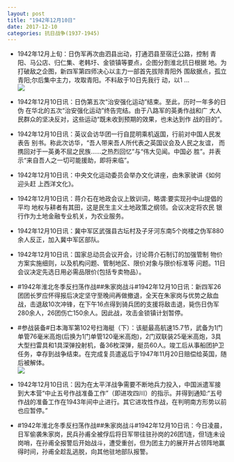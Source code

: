 ```yaml
---
layout: post
title: "1942年12月10日"
date: 2017-12-10
categories: 抗日战争(1937-1945)
---
```


<meta name="referrer" content="no-referrer" />

- 1942年12月上旬：日伪军再次由泗县出动，打通泗县至宿迁公路，控制 青阳、马公店、归仁集、老韩圩、金锁镇等要点，企图分割淮北抗日根据 地。为打破敌之企图，新四军第四师决心以主力一部首先拔除青阳外 围敌据点，孤立青阳;尔后集中主力，攻取青阳。不料敌于10日先我行 动，以1 ... <br/><img src="https://wx1.sinaimg.cn/large/aca367d8ly1fmc0rbhfm2j20c80ayjrh.jpg" />

- 1942年12月10日讯：日伪第五次“治安强化运动”结束。至此，历时一年多的日伪 在华北的五次“治安强化运动”终告完结。由于八路军的英勇作战和广 大人民群众的坚决反对，这些运动“既未收到预期的效果，也未达到作 战的目的”。 

- 1942年12月10日讯：英议会访华团一行自昆明乘机返国，行前对中国人民发表告 别书。称此次访华，“吾人带来吾人所代表之英国议会及人民之友谊， 而携回对于一英勇不屈之民族……之热烈回忆”与“伟大见闻。中国必 胜”。并表示“来自吾人之一切可能援助，即将来临”。 

- 1942年12月10日讯：中央文化运动委员会举办文化讲座，由朱家驶讲《如何迎头赶 上西洋文化》。 

- 1942年12月10日讯：蒋介石在地政会议上致训词，略谓:要实现孙中山提倡的平均 地权与耕者有其田，这是民生主义土地政策之纲领。会议决定将农民 银行作为土地金融专业机关，为农业服务。 

- 1942年12月10日讯：冀中军区武强县古坛村及子牙河东南5个岗楼之伪军880余人反正，加入冀中军区部队。 

- 1942年12月10日讯：国家总动员会议开会，讨论蒋介石制订的加强管制 物价方案实施细则，以及机构问题、管制地区、限价对象与限价标准等 问题。11日会议决定先选日用必需品限价(包括专卖物品）。 

- #1942年淮北冬季反扫荡作战##朱家岗战斗#1942年12月10日讯：新四军26团团长罗应怀得报后决定坚守至晚间再做撤退，全天在朱家岗与优势之敌血战，击退敌10次冲锋，在下午16点得到骑兵团的支援将敌击退，毙伤日伪军280余人，26团伤亡150余人。因此战，攻击金锁镇计划暂停。 

- #参战装备#日本海军第102号扫海艇（下）：该艇最高航速15.7节，武备为1门单管76毫米高炮(后换为1门单管120毫米高炮)，2门双联装25毫米高炮，3具大型扫雷具和1具深弹投射机，备36枚深弹，艇员60人。竣工后从事船团护卫任务，幸存到战争结束。在完成复员遣返后于1947年11月20日赔偿给英国，随后被解体。 <br/><img src="https://wx2.sinaimg.cn/large/aca367d8ly1fmbfxzc8poj20dc0600t7.jpg" />

- 1942年12月10日讯：因为在太平洋战争需要不断地兵力投入，中国派遣军接到大本营“中止五号作战准备工作”（即进攻四川）的指示。并得到通知:“五号作战的准备工作在1943年间中止进行。其它进攻性作战，在判明南方形势以前也应暂停。” 

- #1942年淮北冬季反扫荡作战##朱家岗战斗#1942年12月10日讯：今日凌晨，日军偷袭朱家岗，民兵孙甫全被俘后将日军带往驻孙岗的26团1连，但1连未设岗哨，在孙甫全报警后开始战斗，遭受重创，但为团主力的展开并占领阵地赢得时间，孙甫全趁乱逃脱，向其他驻地部队报警。 

